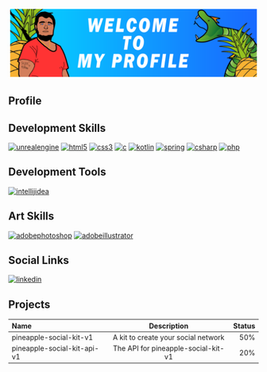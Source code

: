 ![Banner](https://github.com/GuiTrn/GuiTrn/raw/main/githubbanner.png)
## Profile
## Development Skills
  [<img src='https://cdn.jsdelivr.net/npm/simple-icons@3.0.1/icons/unrealengine.svg' alt='unrealengine' height='40'>](https://www.unrealengine.com/fr)
  [<img src='https://cdn.jsdelivr.net/npm/simple-icons@3.0.1/icons/html5.svg' alt='html5' height='40'>](https://fr.wikipedia.org/wiki/Hypertext_Markup_Language)
  [<img src='https://cdn.jsdelivr.net/npm/simple-icons@3.0.1/icons/css3.svg' alt='css3' height='40'>](https://fr.wikipedia.org/wiki/Feuilles_de_style_en_cascade)
  [<img src='https://cdn.jsdelivr.net/npm/simple-icons@3.0.1/icons/c.svg' alt='c' height='40'>](https://fr.wikipedia.org/wiki/C%2B%2B)
  [<img src='https://cdn.jsdelivr.net/npm/simple-icons@3.0.1/icons/kotlin.svg' alt='kotlin' height='40'>](k)  [<img src='https://cdn.jsdelivr.net/npm/simple-icons@3.0.1/icons/spring.svg' alt='spring' height='40'>](d)
  [<img src='https://cdn.jsdelivr.net/npm/simple-icons@3.0.1/icons/csharp.svg' alt='csharp' height='40'>](https://fr.wikipedia.org/wiki/C_Sharp#:~:text=C%23%20est%20un%20langage%20de,ou%20des%20biblioth%C3%A8ques%20de%20classes.)
  [<img src='https://cdn.jsdelivr.net/npm/simple-icons@3.0.1/icons/php.svg' alt='php' height='40'>](p)
## Development Tools
[<img src='https://cdn.jsdelivr.net/npm/simple-icons@3.0.1/icons/intellijidea.svg' alt='intellijidea' height='40'>](m)
## Art Skills
  [<img src='https://cdn.jsdelivr.net/npm/simple-icons@3.0.1/icons/adobephotoshop.svg' alt='adobephotoshop' height='40'>](p)
  [<img src='https://cdn.jsdelivr.net/npm/simple-icons@3.0.1/icons/adobeillustrator.svg' alt='adobeillustrator' height='40'>](p)

## Social Links
[<img src='https://cdn.jsdelivr.net/npm/simple-icons@3.0.1/icons/linkedin.svg' alt='linkedin' height='40'>](www.linkedin.com/in/guillaume-tournan-a20091269//)



## Projects
| Name | Description  | Status  
| :------------ |:---------------:| -----:|
| pineapple-social-kit-v1     | A kit to create your social network | 50% |
| pineapple-social-kit-api-v1  | The API for pineapple-social-kit-v1  | 20%        |

